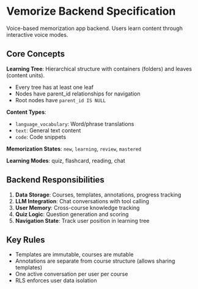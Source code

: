 # Vemorize Backend Specification

Voice-based memorization app backend. Users learn content through interactive voice modes.

## Core Concepts

**Learning Tree**: Hierarchical structure with containers (folders) and leaves (content units).
- Every tree has at least one leaf
- Nodes have parent_id relationships for navigation
- Root nodes have `parent_id IS NULL`

**Content Types**:
- `language_vocabulary`: Word/phrase translations
- `text`: General text content
- `code`: Code snippets

**Memorization States**: `new`, `learning`, `review`, `mastered`

**Learning Modes**: quiz, flashcard, reading, chat

## Backend Responsibilities

1. **Data Storage**: Courses, templates, annotations, progress tracking
2. **LLM Integration**: Chat conversations with tool calling
3. **User Memory**: Cross-course knowledge tracking
4. **Quiz Logic**: Question generation and scoring
5. **Navigation State**: Track user position in learning tree

## Key Rules

- Templates are immutable, courses are mutable
- Annotations are separate from course structure (allows sharing templates)
- One active conversation per user per course
- RLS enforces user data isolation
